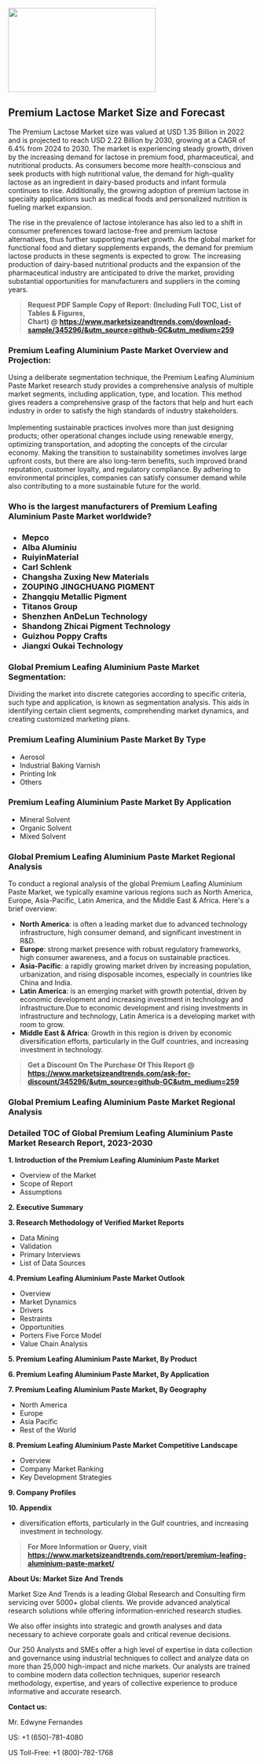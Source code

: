 <p><img class="alignnone size-medium wp-image-20088" src="https://ffe5etoiles.com/wp-content/uploads/2024/12/MST1-300x171.png" alt="" width="300" height="171" /></p><h2>Premium Lactose Market Size and Forecast</h2><p>The Premium Lactose Market size was valued at USD 1.35 Billion in 2022 and is projected to reach USD 2.22 Billion by 2030, growing at a CAGR of 6.4% from 2024 to 2030. The market is experiencing steady growth, driven by the increasing demand for lactose in premium food, pharmaceutical, and nutritional products. As consumers become more health-conscious and seek products with high nutritional value, the demand for high-quality lactose as an ingredient in dairy-based products and infant formula continues to rise. Additionally, the growing adoption of premium lactose in specialty applications such as medical foods and personalized nutrition is fueling market expansion.</p><p>The rise in the prevalence of lactose intolerance has also led to a shift in consumer preferences toward lactose-free and premium lactose alternatives, thus further supporting market growth. As the global market for functional food and dietary supplements expands, the demand for premium lactose products in these segments is expected to grow. The increasing production of dairy-based nutritional products and the expansion of the pharmaceutical industry are anticipated to drive the market, providing substantial opportunities for manufacturers and suppliers in the coming years.</p></p><blockquote id="" class=""><strong>Request PDF Sample Copy of Report: (Including Full TOC, List of Tables &amp; Figures, Chart)&nbsp;@&nbsp;<strong><a href="https://www.marketsizeandtrends.com/download-sample/345296/&utm_source=github-GC&utm_medium=259" target="_blank">https://www.marketsizeandtrends.com/download-sample/345296/&utm_source=github-GC&utm_medium=259</a></strong></strong></blockquote><h3 id="" class="">Premium Leafing Aluminium Paste Market&nbsp;Overview and Projection:</h3><p id="" class="">Using a deliberate segmentation technique, the Premium Leafing Aluminium Paste Market research study provides a comprehensive analysis of multiple market segments, including application, type, and location. This method gives readers a comprehensive grasp of the factors that help and hurt each industry in order to satisfy the high standards of industry stakeholders. <br /> <br />Implementing sustainable practices involves more than just designing products; other operational changes include using renewable energy, optimizing transportation, and adopting the concepts of the circular economy. Making the transition to sustainability sometimes involves large upfront costs, but there are also long-term benefits, such improved brand reputation, customer loyalty, and regulatory compliance. By adhering to environmental principles, companies can satisfy consumer demand while also contributing to a more sustainable future for the world.</p><h3 id="" class="">Who is the largest manufacturers of&nbsp;Premium Leafing Aluminium Paste Market worldwide?</h3><h3 class=""><p><ul><li>Mepco </li><li> Alba Aluminiu </li><li> RuiyinMaterial </li><li> Carl Schlenk </li><li> Changsha Zuxing New Materials </li><li> ZOUPING JINGCHUANG PIGMENT </li><li> Zhangqiu Metallic Pigment </li><li> Titanos Group </li><li> Shenzhen AnDeLun Technology </li><li> Shandong Zhicai Pigment Technology </li><li> Guizhou Poppy Crafts </li><li> Jiangxi Oukai Technology</li></ul></p></h3><h3 id="" class="">Global&nbsp;Premium Leafing Aluminium Paste Market Segmentation:</h3><p id="" class="">Dividing the market into discrete categories according to specific criteria, such type and application, is known as segmentation analysis. This aids in identifying certain client segments, comprehending market dynamics, and creating customized marketing plans.</p><h3 id="" class="">Premium Leafing Aluminium Paste Market&nbsp;By Type</h3><p><p><ul><li>Aerosol</li><li> Industrial Baking Varnish</li><li> Printing Ink</li><li> Others</p></li></ul></p></p><h3 id="" class="">Premium Leafing Aluminium Paste Market&nbsp;By Application</h3><p class=""><p><ul><li>Mineral Solvent</li><li> Organic Solvent</li><li> Mixed Solvent</li></ul></p></p><h3 id="" class="">Global Premium Leafing Aluminium Paste Market Regional Analysis</h3><p id="" class="">To conduct a regional analysis of the global Premium Leafing Aluminium Paste Market, we typically examine various regions such as North America, Europe, Asia-Pacific, Latin America, and the Middle East &amp; Africa. Here's a brief overview:</p><ul><li><strong>North America</strong>: is often a leading market due to advanced technology infrastructure, high consumer demand, and significant investment in R&amp;D.</li><li><strong>Europe</strong>: strong market presence with robust regulatory frameworks, high consumer awareness, and a focus on sustainable practices.</li><li><strong>Asia-Pacific</strong>: a rapidly growing market driven by increasing population, urbanization, and rising disposable incomes, especially in countries like China and India.</li><li><strong>Latin America</strong>: is an emerging market with growth potential, driven by economic development and increasing investment in technology and infrastructure.Due to economic development and rising investments in infrastructure and technology, Latin America is a developing market with room to grow.</li><li><strong>Middle East &amp; Africa</strong>: Growth in this region is driven by economic diversification efforts, particularly in the Gulf countries, and increasing investment in technology.</li></ul><blockquote id="" class=""><strong>Get a Discount On The Purchase Of This Report @ <strong><a href="https://www.marketsizeandtrends.com/ask-for-discount/345296/&utm_source=github-GC&utm_medium=259" target="_blank">https://www.marketsizeandtrends.com/ask-for-discount/345296/&utm_source=github-GC&utm_medium=259</a></strong></strong></blockquote><h3 id="" class="">Global Premium Leafing Aluminium Paste Market Regional Analysis</h3><h3 id="" class="">Detailed TOC of Global Premium Leafing Aluminium Paste Market Research Report, 2023-2030</h3><p id="" class=""><strong>1. Introduction of the Premium Leafing Aluminium Paste Market</strong></p><ul><li>Overview of the Market</li><li>Scope of Report</li><li>Assumptions</li></ul><p id="" class=""><strong>2. Executive Summary</strong></p><p id="" class=""><strong>3. Research Methodology of Verified Market Reports</strong></p><ul><li>Data Mining</li><li>Validation</li><li>Primary Interviews</li><li>List of Data Sources</li></ul><p id="" class=""><strong>4. Premium Leafing Aluminium Paste Market Outlook</strong></p><ul><li>Overview</li><li>Market Dynamics</li><li>Drivers</li><li>Restraints</li><li>Opportunities</li><li>Porters Five Force Model</li><li>Value Chain Analysis</li></ul><p id="" class=""><strong>5. Premium Leafing Aluminium Paste Market, By Product</strong></p><p id="" class=""><strong>6. Premium Leafing Aluminium Paste Market, By Application</strong></p><p id="" class=""><strong>7. Premium Leafing Aluminium Paste Market, By Geography</strong></p><ul><li>North America</li><li>Europe</li><li>Asia Pacific</li><li>Rest of the World</li></ul><p id="" class=""><strong>8. Premium Leafing Aluminium Paste Market Competitive Landscape</strong></p><ul><li>Overview</li><li>Company Market Ranking</li><li>Key Development Strategies</li></ul><p id="" class=""><strong>9. Company Profiles</strong></p><p id="" class=""><strong>10. Appendix</strong></p><ul><li>diversification efforts, particularly in the Gulf countries, and increasing investment in technology.</li></ul><blockquote id="" class=""><strong>For More Information or Query, visit <strong><strong><a href="https://www.marketsizeandtrends.com/report/premium-leafing-aluminium-paste-market/" target="_blank">https://www.marketsizeandtrends.com/report/premium-leafing-aluminium-paste-market/</a></strong></strong></strong></blockquote><p id="" class=""><strong>About Us: Market Size And Trends</strong></p><p id="" class="">Market Size And Trends is a leading Global Research and Consulting firm servicing over 5000+ global clients. We provide advanced analytical research solutions while offering information-enriched research studies.</p><p id="" class="">We also offer insights into strategic and growth analyses and data necessary to achieve corporate goals and critical revenue decisions.</p><p id="" class="">Our 250 Analysts and SMEs offer a high level of expertise in data collection and governance using industrial techniques to collect and analyze data on more than 25,000 high-impact and niche markets. Our analysts are trained to combine modern data collection techniques, superior research methodology, expertise, and years of collective experience to produce informative and accurate research.</p><p id="" class=""><strong>Contact us:</strong></p><p id="" class="">Mr. Edwyne Fernandes</p><p id="" class="">US: +1 (650)-781-4080</p><p id="" class="">US Toll-Free: +1 (800)-782-1768</p>

